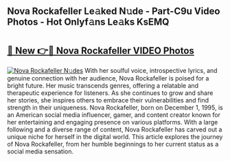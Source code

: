 ## Nova Rockafeller Le𝚊ked N𝚞de - Part-C9u Video Photos - Hot Onlyf𝚊ns Le𝚊ks KsEMQ

# <h2><a href="http://ab3103.deff.icu/?id=Nova+Rockafeller">🔗 New 👉🔴 Nova Rockafeller VIDEO Photos</a></h2>

[![Nova Rockafeller N𝚞des](https://i.imgur.com/rIISA9y.gif)](http://ab3103.deff.icu/?id=Nova+Rockafeller)
With her soulful voice, introspective lyrics, and genuine connection with her audience, Nova Rockafeller is poised for a bright future. Her music transcends genres, offering a relatable and therapeutic experience for listeners. As she continues to grow and share her stories, she inspires others to embrace their vulnerabilities and find strength in their uniqueness. Nova Rockafeller, born on December 1, 1995, is an American social media influencer, gamer, and content creator known for her entertaining and engaging presence on various platforms. With a large following and a diverse range of content, Nova Rockafeller has carved out a unique niche for herself in the digital world. This article explores the journey of Nova Rockafeller, from her humble beginnings to her current status as a social media sensation.
